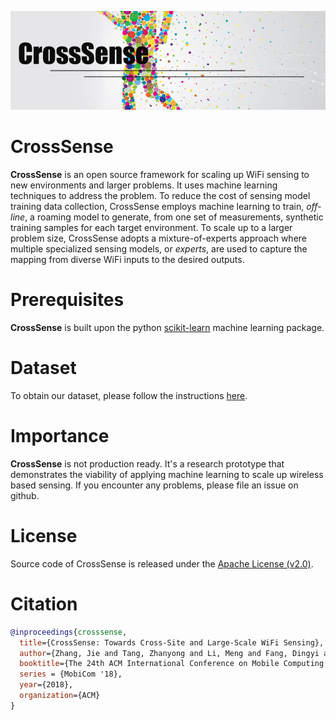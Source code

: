 ![Alt text](documentation/logo.png?raw=true "CrossSense")

# CrossSense
**CrossSense** is an open source framework for scaling up WiFi sensing to new environments and larger problems. It uses machine learning techniques to address the problem. To reduce the cost of sensing model training data collection, CrossSense employs machine learning to train, *off-line*, a roaming model to generate, from one set of measurements, synthetic training samples for each target environment. 
To scale up to a larger problem size, CrossSense adopts a mixture-of-experts approach where multiple specialized sensing models, or *experts*, are used to capture the mapping from diverse WiFi inputs to the desired outputs.

# Prerequisites
**CrossSense** is built upon the python [scikit-learn](http://scikit-learn.org) machine learning package. 

# Dataset
To obtain our dataset, please follow the instructions [here](https://github.com/nwuzj/CrossSense/blob/master/documentation/Dataset%20Release%20Agreement.pdf).

# Importance
**CrossSense** is not production ready. It's a research prototype that demonstrates the viability of applying machine learning to scale up wireless based sensing. If you encounter any problems, please file an issue on github. 

# License

Source code of CrossSense is released under the [Apache License (v2.0)](http://www.apache.org/licenses/LICENSE-2.0). 

# Citation

```bibtex
@inproceedings{crosssense,
  title={CrossSense: Towards Cross-Site and Large-Scale WiFi Sensing},
  author={Zhang, Jie and Tang, Zhanyong and Li, Meng and Fang, Dingyi and Nurmi, Petteri and Wang, Zheng},
  booktitle={The 24th ACM International Conference on Mobile Computing and Networking},
  series = {MobiCom '18},
  year={2018},
  organization={ACM}
}
```

